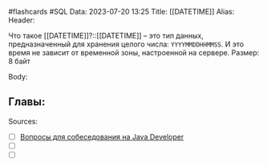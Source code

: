 #flashcards #SQL 
Data: 2023-07-20 13:25
Title: [[DATETIME]]
Alias:
Header:

Что такое [[DATETIME]]?::[[DATETIME]] – это тип данных, предназначенный для хранения целого числа: `YYYYMMDDHHMMSS`. И это время не зависит от временной зоны, настроенной на сервере. Размер: 8 байт
<!--SR:!2023-11-03,10,710-->


Body:




Главы:
-


Sources:
- [ ] [Вопросы для собеседования на Java Developer](https://github.com/enhorse/java-interview/blob/master/README.md#%D0%9E%D0%9E%D0%9F)
- [ ] []()
- [ ] []()
